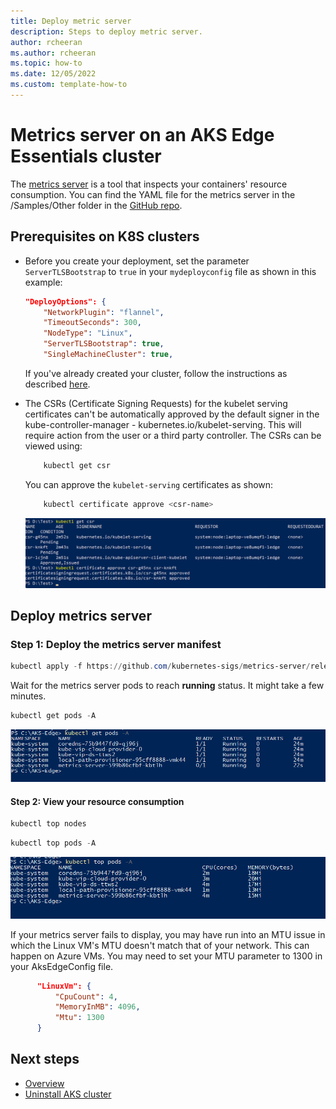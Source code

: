 ```yaml
---
title: Deploy metric server
description: Steps to deploy metric server.
author: rcheeran
ms.author: rcheeran
ms.topic: how-to
ms.date: 12/05/2022
ms.custom: template-how-to
---
```


# Metrics server on an AKS Edge Essentials cluster

The [metrics server](https://github.com/kubernetes-sigs/metrics-server) is a tool that inspects your containers' resource consumption. You can find the YAML file for the metrics server in the /Samples/Other folder in the [GitHub repo](https://github.com/Azure/AKS-Edge/).

## Prerequisites on K8S clusters

- Before you create your deployment, set the parameter `ServerTLSBootstrap` to `true` in your `mydeployconfig` file as shown in this example:

    ```json
    "DeployOptions": {
        "NetworkPlugin": "flannel",
        "TimeoutSeconds": 300,
        "NodeType": "Linux",
        "ServerTLSBootstrap": true,
        "SingleMachineCluster": true,
    ```

    If you've already created your cluster, follow the instructions as described [here](https://kubernetes.io/docs/tasks/administer-cluster/kubeadm/kubeadm-certs/#kubelet-serving-certs).

- The CSRs (Certificate Signing Requests) for the kubelet serving certificates can't be automatically approved by the default signer in the kube-controller-manager - kubernetes.io/kubelet-serving. This will require action from the user or a third party controller. The CSRs can be viewed using:

    ```bash
        kubectl get csr
    ```

    You can approve the `kubelet-serving` certificates as shown:

    ```bash
        kubectl certificate approve <csr-name>
    ```

    ![Screenshot of approval of certificates.](media/aks-edge/metrics-server-certificate.png)

## Deploy metrics server

### Step 1: Deploy the metrics server manifest

```powershell
kubectl apply -f https://github.com/kubernetes-sigs/metrics-server/releases/latest/download/components.yaml
```

Wait for the metrics server pods to reach **running** status. It might take a few minutes.

```powershell
kubectl get pods -A
```

![Screenshot of results showing metrics pod running.](media/aks-edge/metrics-pod-running.png)

#### Step 2: View your resource consumption

```powershell
kubectl top nodes
```

```powershell
kubectl top pods -A
```

![Screenshot of results showing metrics server installed.](media/aks-edge/metrics-server-installed.png)

If your metrics server fails to display, you may have run into an MTU issue in which the Linux VM's MTU doesn't match that of your network. This can happen on Azure VMs. You may need to set your MTU parameter to 1300 in your AksEdgeConfig file.

 ```json
       "LinuxVm": {
           "CpuCount": 4,
           "MemoryInMB": 4096,
           "Mtu": 1300
       }
   ```

## Next steps

- [Overview](aks-edge-overview.md)
- [Uninstall AKS cluster](aks-edge-howto-uninstall.md)

